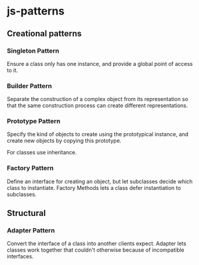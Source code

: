 # js-patterns

## Creational patterns 

### Singleton Pattern
Ensure a class only has one instance, and provide a global point of access to it.

### Builder Pattern

Separate the construction of a complex object from its representation so that the same construction process can create different representations.

### Prototype Pattern
Specify the kind of objects to create using the prototypical instance, and create new objects by copying this prototype.

For classes use inheritance.

### Factory Pattern
Define an interface for creating an object, but let subclasses decide which class to instantiate. Factory Methods lets a class defer instantiation to subclasses.

## Structural

### Adapter Pattern 
Convert the interface of a class into another clients expect. Adapter lets classes work together that couldn't otherwise because of incompatible interfaces.